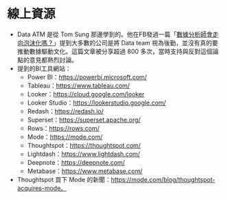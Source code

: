# 線上資源

- Data ATM 是從 Tom Sung 那邊學到的。他在FB發過一篇「[數據分析師會走向泡沫化嗎？](https://www.facebook.com/PoSheng.Sung/posts/pfbid012QGP9pcw7WBR2rF6LuSJUxrN1bhHbeosqKBU5fEZRcneJJN8ut7atCRuPs3qbEyl)」提到大多數的公司是將 Data team 視為後勤，並沒有真的要推動數據驅動文化。這篇文章被分享超過 800 多次，當時支持與反對這個論點的意見都熱烈討論。 
- 提到的BI工具網站：
   - Power BI：https://powerbi.microsoft.com/
   - Tableau：https://www.tableau.com/
   - Looker：https://cloud.google.com/looker
   - Looker Studio：https://lookerstudio.google.com/
   - Redash：https://redash.io/
   - Superset：https://superset.apache.org/
   - Rows：https://rows.com/
   - Mode：https://mode.com/
   - Thoughtspot：https://thoughtspot.com/
   - Lightdash：https://www.lightdash.com/
   - Deepnote：https://deepnote.com/
   - Metabase：https://www.metabase.com/
- Thoughtspot 買下 Mode 的新聞：https://mode.com/blog/thoughtspot-acquires-mode。
